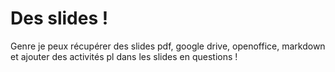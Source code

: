  
# Des slides !

Genre je peux récupérer des slides pdf, google drive, openoffice, markdown 
et ajouter des activités pl dans les slides en questions !

